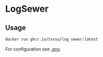 # LogSewer

## Usage

```sh
docker run ghcr.io/txssu/log_sewer:latest
```

For configuration see [.env](sample.env).